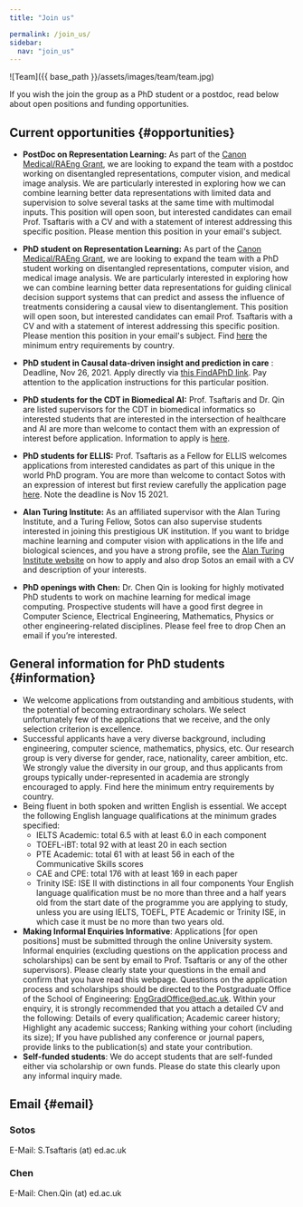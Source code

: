 ```yaml
---
title: "Join us"

permalink: /join_us/
sidebar:
  nav: "join_us"
---
```


![Team]({{ base_path }}/assets/images/team/team.jpg)


If you wish the join the group as a PhD student or a postdoc, read below about open positions and funding opportunities.

## Current opportunities {#opportunities}

* **PostDoc on Representation Learning:** As part of the [Canon Medical/RAEng Grant](https://vios.science/projects/raeng), we are looking to expand the team with a postdoc working on disentangled representations, computer vision, and medical image analysis.   We are particularly interested in exploring how we can combine learning better data representations with limited data and supervision to solve several tasks at the same time with multimodal inputs.  This position will open soon, but interested candidates can email Prof. Tsaftaris with a CV and with a statement of interest addressing this specific position. Please mention this position in your email's subject.

* **PhD student on Representation Learning:** As part of the [Canon Medical/RAEng Grant](https://vios.science/projects/raeng), we are looking to expand the team with a PhD student working on disentangled representations, computer vision, and medical image analysis. We are particularly interested in exploring how we can combine learning better data representations for guiding clinical decision support systems that can predict and assess the influence of treatments considering a causal view to disentanglement. This position will open soon, but interested candidates can email Prof. Tsaftaris with a CV and with a statement of interest addressing this specific position. Please mention this position in your email's subject. Find [here](https://www.ed.ac.uk/studying/international/postgraduate-entry) the minimum entry requirements by country.

* **PhD student in Causal data-driven insight and prediction in care** : Deadline, Nov 26, 2021. Apply directly via [this FindAPhD link](https://www.findaphd.com/phds/project/causal-data-driven-insight-and-prediction-in-care/?p131870). Pay attention to the application instructions for this particular position.

* **PhD students for the CDT in Biomedical AI:** Prof. Tsaftaris and Dr. Qin are listed supervisors for the CDT in biomedical informatics so interested students that are interested in the intersection of healthcare and AI are more than welcome to contact them with an expression of interest before application. Information to apply is [here](https://web.inf.ed.ac.uk/cdt/biomedical-ai/apply). 

* **PhD students for ELLIS:** Prof. Tsaftaris as a Fellow for ELLIS welcomes applications from interested candidates as part of this unique in the world PhD program. You are more than welcome to contact Sotos with an expression of interest but first review carefully the application page [here](https://ellis.eu/news/ellis-phd-program-call-for-applications-deadline-november-15-2021). Note the deadline is Nov 15 2021. 

* **Alan Turing Institute:** As an affiliated supervisor with the Alan Turing
  Institute, and a Turing Fellow, Sotos can also supervise
  students interested in joining this prestigious UK institution. If you want to
  bridge machine learning and computer vision with applications in the life and
  biological sciences, and you have a strong profile, see the
  [Alan Turing Institute website](https://turing.ac.uk) on how to apply and also
  drop Sotos an email with a CV and description of your interests.

* **PhD openings with Chen:** Dr. Chen Qin is looking for highly motivated PhD
  students to work on machine learning for medical image computing. Prospective
  students will have a good first degree in Computer Science, Electrical
  Engineering, Mathematics, Physics or other engineering-related disciplines.
  Please feel free to drop Chen an email if you’re interested.
  
## General information for PhD students {#information}
* We welcome applications from outstanding and ambitious students, with the potential of becoming extraordinary scholars. We select unfortunately few of the applications that we receive, and the only selection criterion is excellence.
* Successful applicants have a very diverse background, including engineering, computer science, mathematics, physics, etc. Our research group is very diverse for gender, race, nationality, career ambition, etc. We strongly value the diversity in our group, and thus applicants from groups typically under-represented in academia are strongly encouraged to apply. Find here the minimum entry requirements by country.
* Being fluent in both spoken and written English is essential. We accept the following English language qualifications at the minimum grades specified:
    * IELTS Academic: total 6.5 with at least 6.0 in each component
    * TOEFL-iBT: total 92 with at least 20 in each section
    * PTE Academic: total 61 with at least 56 in each of the Communicative Skills scores
    * CAE and CPE: total 176 with at least 169 in each paper
    * Trinity ISE: ISE II with distinctions in all four components
Your English language qualification must be no more than three and a half years old from the start date of the programme you are applying to study, unless you are using IELTS, TOEFL, PTE Academic or Trinity ISE, in which case it must be no more than two years old.
* **Making Informal Enquiries Informative**: Applications [for open positions] must be submitted through the online University system. Informal enquiries (excluding questions on the application process and scholarships) can be sent by email to Prof. Tsaftaris or any of the other supervisors). Please clearly state your questions in the email and confirm that you have read this webpage. Questions on the application process and scholarships should be directed to the Postgraduate Office of the School of Engineering: EngGradOffice@ed.ac.uk. Within your enquiry, it is strongly recommended that you attach a detailed CV and the following: Details of every qualification; Academic career history; Highlight any academic success; Ranking withing your cohort (including its size); If you have published any conference or journal papers, provide links to the publication(s) and state your contribution.
* **Self-funded students**: We do accept students that are self-funded either via scholarship or own funds. Please do state this clearly upon any informal inquiry made. 

## Email {#email}
### Sotos

E-Mail: S.Tsaftaris (at) ed.ac.uk  

### Chen

E-Mail: Chen.Qin (at) ed.ac.uk
